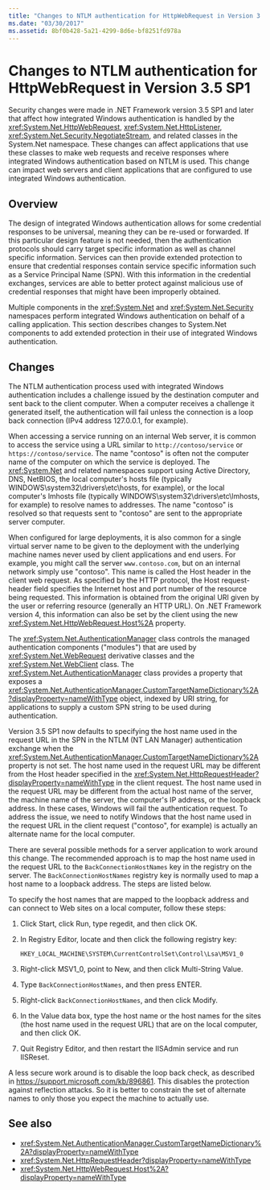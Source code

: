 ```yaml
---
title: "Changes to NTLM authentication for HttpWebRequest in Version 3.5 SP1"
ms.date: "03/30/2017"
ms.assetid: 8bf0b428-5a21-4299-8d6e-bf8251fd978a
---
```

# Changes to NTLM authentication for HttpWebRequest in Version 3.5 SP1

Security changes were made in .NET Framework version 3.5 SP1 and later that affect how integrated Windows authentication is handled by the <xref:System.Net.HttpWebRequest>, <xref:System.Net.HttpListener>, <xref:System.Net.Security.NegotiateStream>, and related classes in the System.Net namespace. These changes can affect applications that use these classes to make web requests and receive responses where integrated Windows authentication based on NTLM is used. This change can impact web servers and client applications that are configured to use integrated Windows authentication.

## Overview

The design of integrated Windows authentication allows for some credential responses to be universal, meaning they can be re-used or forwarded. If this particular design feature is not needed, then the authentication protocols should carry target specific information as well as channel specific information. Services can then provide extended protection to ensure that credential responses contain service specific information such as a Service Principal Name (SPN). With this information in the credential exchanges, services are able to better protect against malicious use of credential responses that might have been improperly obtained.

Multiple components in the <xref:System.Net> and <xref:System.Net.Security> namespaces perform integrated Windows authentication on behalf of a calling application. This section describes changes to System.Net components to add extended protection in their use of integrated Windows authentication.

## Changes

The NTLM authentication process used with integrated Windows authentication includes a challenge issued by the destination computer and sent back to the client computer. When a computer receives a challenge it generated itself, the authentication will fail unless the connection is a loop back connection (IPv4 address 127.0.0.1, for example).

When accessing a service running on an internal Web server, it is common to access the service using a URL similar to `http://contoso/service` or `https://contoso/service`. The name "contoso" is often not the computer name of the computer on which the service is deployed. The <xref:System.Net> and related namespaces support using Active Directory, DNS, NetBIOS, the local computer's hosts file (typically WINDOWS\system32\drivers\etc\hosts, for example), or the local computer's lmhosts file (typically WINDOWS\system32\drivers\etc\lmhosts, for example) to resolve names to addresses. The name "contoso" is resolved so that requests sent to "contoso" are sent to the appropriate server computer.

When configured for large deployments, it is also common for a single virtual server name to be given to the deployment with the underlying machine names never used by client applications and end users. For example, you might call the server `www.contoso.com`, but on an internal network simply use "contoso". This name is called the Host header in the client web request. As specified by the HTTP protocol, the Host request-header field specifies the Internet host and port number of the resource being requested. This information is obtained from the original URI given by the user or referring resource (generally an HTTP URL). On .NET Framework version 4, this information can also be set by the client using the new <xref:System.Net.HttpWebRequest.Host%2A> property.

The <xref:System.Net.AuthenticationManager> class controls the managed authentication components ("modules") that are used by <xref:System.Net.WebRequest> derivative classes and the <xref:System.Net.WebClient> class. The <xref:System.Net.AuthenticationManager> class provides a property that exposes a <xref:System.Net.AuthenticationManager.CustomTargetNameDictionary%2A?displayProperty=nameWithType> object, indexed by URI string, for applications to supply a custom SPN string to be used during authentication.

Version 3.5 SP1 now defaults to specifying the host name used in the request URL in the SPN in the NTLM (NT LAN Manager) authentication exchange when the <xref:System.Net.AuthenticationManager.CustomTargetNameDictionary%2A> property is not set. The host name used in the request URL may be different from the Host header specified in the <xref:System.Net.HttpRequestHeader?displayProperty=nameWithType> in the client request. The host name used in the request URL may be different from the actual host name of the server, the machine name of the server, the computer's IP address, or the loopback address. In these cases, Windows will fail the authentication request. To address the issue, we need to notify Windows that the host name used in the request URL in the client request ("contoso", for example) is actually an alternate name for the local computer.

There are several possible methods for a server application to work around this change. The recommended approach is to map the host name used in the request URL to the `BackConnectionHostNames` key in the registry on the server. The `BackConnectionHostNames` registry key is normally used to map a host name to a loopback address. The steps are listed below.

To specify the host names that are mapped to the loopback address and can connect to Web sites on a local computer, follow these steps:

1. Click Start, click Run, type regedit, and then click OK.

2. In Registry Editor, locate and then click the following registry key:

    `HKEY_LOCAL_MACHINE\SYSTEM\CurrentControlSet\Control\Lsa\MSV1_0`

3. Right-click MSV1_0, point to New, and then click Multi-String Value.

4. Type `BackConnectionHostNames`, and then press ENTER.

5. Right-click `BackConnectionHostNames`, and then click Modify.

6. In the Value data box, type the host name or the host names for the sites (the host name used in the request URL) that are on the local computer, and then click OK.

7. Quit Registry Editor, and then restart the IISAdmin service and run IISReset.

A less secure work around is to disable the loop back check, as described in <https://support.microsoft.com/kb/896861>. This disables the protection against reflection attacks. So it is better to constrain the set of alternate names to only those you expect the machine to actually use.

## See also

- <xref:System.Net.AuthenticationManager.CustomTargetNameDictionary%2A?displayProperty=nameWithType>
- <xref:System.Net.HttpRequestHeader?displayProperty=nameWithType>
- <xref:System.Net.HttpWebRequest.Host%2A?displayProperty=nameWithType>
